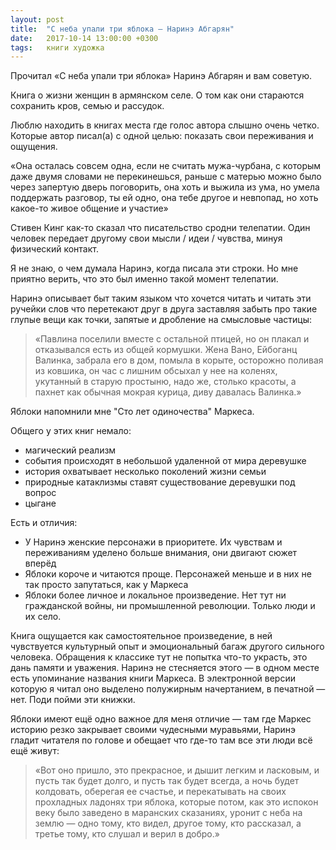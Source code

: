 ```yaml
---
layout: post
title:  "С неба упали три яблока — Наринэ Абгарян"
date:   2017-10-14 13:00:00 +0300
tags:   книги художка
---
```


Прочитал «С неба упали три яблока» Наринэ Абгарян и вам советую. 

Книга о жизни женщин в армянском селе. О том как они стараются сохранить кров, семью и рассудок. 

<!--excerpt-->

Люблю находить в книгах места где голос автора слышно очень четко. Которые автор писал(а) с одной целью: показать свои переживания и ощущения. 

«Она осталась совсем одна, если не считать мужа-чурбана, с которым даже двумя словами не перекинешься, раньше с матерью можно было через запертую дверь поговорить, она хоть и выжила из ума, но умела поддержать разговор, ты ей одно, она тебе другое и невпопад, но хоть какое-то живое общение и участие» 

Стивен Кинг как-то сказал что писательство сродни телепатии. Один человек передает другому свои мысли / идеи / чувства, минуя физический контакт. 

Я не знаю, о чем думала Наринэ, когда писала эти строки. Но мне приятно верить, что это был именно такой момент телепатии.

Наринэ описывает быт таким языком что хочется читать и читать эти ручейки слов что перетекают друг в друга заставляя забыть про такие глупые вещи как точки, запятые и дробление на смысловые частицы: 

> «Павлина поселили вместе с остальной птицей, но он плакал и отказывался есть из общей кормушки. Жена Вано, Ейбоганц Валинка, забрала его в дом, помыла в корыте, осторожно поливая из ковшика, он час с лишним обсыхал у нее на коленях, укутанный в старую простыню, надо же, столько красоты, а пахнет как обычная мокрая курица, диву давалась Валинка.» 

Яблоки напомнили мне "Сто лет одиночества" Маркеса. 

Общего у этих книг немало: 
- магический реализм 
- события происходят в небольшой удаленной от мира деревушке 
- история охватывает несколько поколений жизни семьи 
- природные катаклизмы ставят существование деревушки под вопрос 
- цыгане 

Есть и отличия: 
- У Наринэ женские персонажи в приоритете. Их чувствам и переживаниям уделено больше внимания, они двигают сюжет вперёд 
- Яблоки короче и читаются проще. Персонажей меньше и в них не так просто запутаться, как у Маркеса 
- Яблоки более личное и локальное произведение. Нет тут ни гражданской войны, ни промышленной революции. Только люди и их село. 

Книга ощущается как самостоятельное произведение, в ней чувствуется культурный опыт и эмоциональный багаж другого сильного человека. Обращения к классике тут не попытка что-то украсть, это дань памяти и уважения. Наринэ не стесняется этого — в одном месте есть упоминание названия книги Маркеса. В электронной версии которую я читал оно выделено полужирным начертанием, в печатной — нет. Поди пойми эти книжки. 

Яблоки имеют ещё одно важное для меня отличие — там где Маркес историю резко закрывает своими чудесными муравьями, Наринэ гладит читателя по голове и обещает что где-то там все эти люди всё ещё живут: 

> «Вот оно пришло, это прекрасное, и дышит легким и ласковым, и пусть так будет долго, и пусть так будет всегда, а ночь будет колдовать, оберегая ее счастье, и перекатывать на своих прохладных ладонях три яблока, которые потом, как это испокон веку было заведено в маранских сказаниях, уронит с неба на землю — одно тому, кто видел, другое тому, кто рассказал, а третье тому, кто слушал и верил в добро.» 



